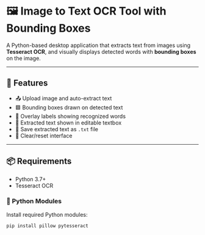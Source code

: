 # 🖼️ Image to Text OCR Tool with Bounding Boxes

A Python-based desktop application that extracts text from images using **Tesseract OCR**, and visually displays detected words with **bounding boxes** on the image.

---

## 🚀 Features

- 📤 Upload image and auto-extract text
- 🟩 Bounding boxes drawn on detected text
- 🧾 Overlay labels showing recognized words
- 💬 Extracted text shown in editable textbox
- 💾 Save extracted text as `.txt` file
- 🧹 Clear/reset interface

---

## 📦 Requirements

- Python 3.7+
- Tesseract OCR

### 🔧 Python Modules

Install required Python modules:

```bash
pip install pillow pytesseract
